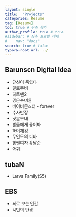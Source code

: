 ```yaml
---
layout: single
title:  "Projects"
categories: Resume
tag: [Resume]
toc: true # 우측 목차
author_profile: true # true
#sidebar: # 좌측 프로필 대체
#    nav: "docs"
search: true # false
typora-root-url: ../
---
```




## Barunson Digital Idea

- 당신이 죽였다
- 멜로무비
- 히트맨2
- 검은수녀들
- 베이비몬스터 - forever
- 수사반장
- 댓글부대
- 별들에게 물어봐
- 하이재킹
- 무인도의 디바
- 힘쎈여자 강남순
- 악귀



## tubaN

- Larva Family(S5) 



## EBS

- 뇌로 보는 인간
- 시민의 탄생
